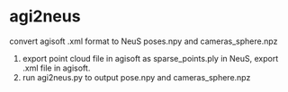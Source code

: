 # agi2neus
convert agisoft .xml format to NeuS poses.npy and cameras_sphere.npz

1. export point cloud file in agisoft as sparse_points.ply in NeuS, export .xml file in agisoft.
2. run agi2neus.py to output pose.npy and cameras_sphere.npz

